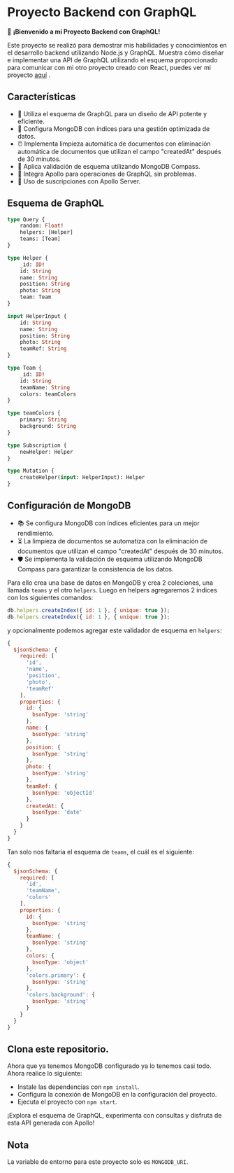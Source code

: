 # Proyecto Backend con GraphQL

🚀 **¡Bienvenido a mi Proyecto Backend con GraphQL!**

Este proyecto se realizó para demostrar mis habilidades y conocimientos en el desarrollo backend utilizando Node.js y GraphQL. Muestra cómo diseñar e implementar una API de GraphQL utilizando el esquema proporcionado para comunicar con mi otro proyecto creado con React, puedes ver mi proyecto [aquí](https://github.com/JMMOLLER/org)
.

## Características

- 🎯 Utiliza el esquema de GraphQL para un diseño de API potente y eficiente.
- 🌌 Configura MongoDB con índices para una gestión optimizada de datos.
- ⏰ Implementa limpieza automática de documentos con eliminación automática de documentos que utilizan el campo "createdAt" después de 30 minutos.
- 📄 Aplica validación de esquema utilizando MongoDB Compass.
- 🚀 Integra Apollo para operaciones de GraphQL sin problemas.
- 🪪 Uso de suscripciones con Apollo Server.

## Esquema de GraphQL

```graphql
type Query {
    random: Float!
    helpers: [Helper]
    teams: [Team]
}

type Helper {
    _id: ID!
    id: String
    name: String
    position: String
    photo: String
    team: Team
}

input HelperInput {
    id: String
    name: String
    position: String
    photo: String
    teamRef: String
}

type Team {
    _id: ID!
    id: String
    teamName: String
    colors: teamColors
}

type teamColors {
    primary: String
    background: String
}

type Subscription {
    newHelper: Helper
}

type Mutation {
    createHelper(input: HelperInput): Helper
}
```
## Configuración de MongoDB

- 📚 Se configura MongoDB con índices eficientes para un mejor rendimiento.
- ⏳ La limpieza de documentos se automatiza con la eliminación de documentos que utilizan el campo "createdAt" después de 30 minutos.
- 🛡️ Se implementa la validación de esquema utilizando MongoDB Compass para garantizar la consistencia de los datos.

Para ello crea una base de datos en MongoDB y crea 2 coleciones, una llamada ```teams``` y el otro ```helpers```.
Luego en helpers agregaremos 2 indices con los siguientes comandos:
```javascript
db.helpers.createIndex({ id: 1 }, { unique: true });
db.helpers.createIndex({ id: 1 }, { unique: true });
```
y opcionalmente podemos agregar este validador de esquema en ```helpers```:

```javascript
{
  $jsonSchema: {
    required: [
      'id',
      'name',
      'position',
      'photo',
      'teamRef'
    ],
    properties: {
      id: {
        bsonType: 'string'
      },
      name: {
        bsonType: 'string'
      },
      position: {
        bsonType: 'string'
      },
      photo: {
        bsonType: 'string'
      },
      teamRef: {
        bsonType: 'objectId'
      },
      createdAt: {
        bsonType: 'date'
      }
    }
  }
}
```
Tan solo nos faltaría el esquema de ```teams```, el cuál es el siguiente:
```javascript
{
  $jsonSchema: {
    required: [
      'id',
      'teamName',
      'colors'
    ],
    properties: {
      id: {
        bsonType: 'string'
      },
      teamName: {
        bsonType: 'string'
      },
      colors: {
        bsonType: 'object'
      },
      'colors.primary': {
        bsonType: 'string'
      },
      'colors.background': {
        bsonType: 'string'
      }
    }
  }
}
```

## Clona este repositorio.

Ahora que ya tenemos MongoDB configurado ya lo tenemos casi todo. Ahora realice lo siguiente:

- Instale las dependencias con ```npm install```.
- Configura la conexión de MongoDB en la configuración del proyecto.
- Ejecuta el proyecto con ```npm start```.

¡Explora el esquema de GraphQL, experimenta con consultas y disfruta de esta API generada con Apollo!

## Nota
La variable de entorno para este proyecto solo es ```MONGODB_URI```.